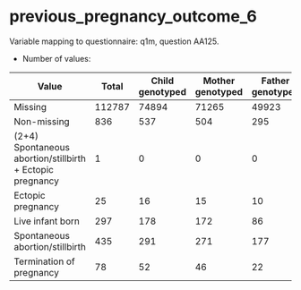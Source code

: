 # previous_pregnancy_outcome_6
Variable mapping to questionnaire: q1m, question AA125.
- Number of values:

| Value | Total | Child genotyped | Mother genotyped | Father genotyped |
| ----- | ----- | --------------- | ---------------- | ---------------- |
| Missing | 112787 | 74894 | 71265 | 49923 |
| Non-missing | 836 | 537 | 504 | 295 |
| (2+4) Spontaneous abortion/stillbirth + Ectopic pregnancy | 1 | 0 | 0 |0 |
| Ectopic pregnancy | 25 | 16 | 15 |10 |
| Live infant born | 297 | 178 | 172 |86 |
| Spontaneous abortion/stillbirth | 435 | 291 | 271 |177 |
| Termination of pregnancy | 78 | 52 | 46 |22 |



